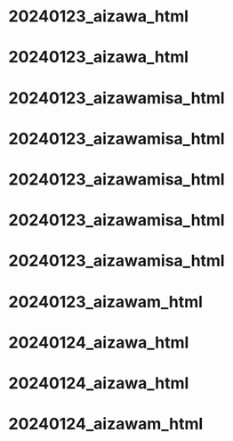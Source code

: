 # 20240123_aizawa_html
# 20240123_aizawa_html
# 20240123_aizawamisa_html
# 20240123_aizawamisa_html
# 20240123_aizawamisa_html
# 20240123_aizawamisa_html
# 20240123_aizawamisa_html
# 20240123_aizawam_html
# 20240124_aizawa_html
# 20240124_aizawa_html
# 20240124_aizawam_html
